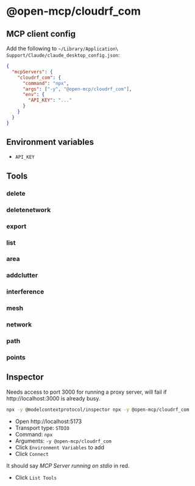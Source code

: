 # @open-mcp/cloudrf_com

## MCP client config

Add the following to `~/Library/Application\ Support/Claude/claude_desktop_config.json`:

```json
{
  "mcpServers": {
    "cloudrf_com": {
      "command": "npx",
      "args": ["-y", "@open-mcp/cloudrf_com"],
      "env": {
        "API_KEY": "..."
      }
    }
  }
}
```

## Environment variables

- `API_KEY`

## Tools

### delete

### deletenetwork

### export

### list

### area

### addclutter

### interference

### mesh

### network

### path

### points

## Inspector

Needs access to port 3000 for running a proxy server, will fail if http://localhost:3000 is already busy.

```bash
npx -y @modelcontextprotocol/inspector npx -y @open-mcp/cloudrf_com
```

- Open http://localhost:5173
- Transport type: `STDIO`
- Command: `npx`
- Arguments: `-y @open-mcp/cloudrf_com`
- Click `Environment Variables` to add
- Click `Connect`

It should say _MCP Server running on stdio_ in red.

- Click `List Tools`
